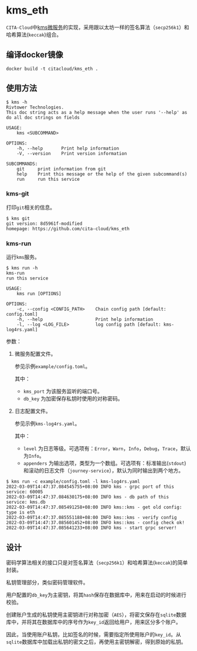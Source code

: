 # kms_eth
`CITA-Cloud`中[kms微服务](https://github.com/cita-cloud/cita_cloud_proto/blob/master/protos/kms.proto)的实现，采用跟以太坊一样的签名算法（`secp256k1`）和哈希算法(`keccak`)组合。
## 编译docker镜像
```
docker build -t citacloud/kms_eth .
```
## 使用方法

```
$ kms -h       
Rivtower Technologies.
This doc string acts as a help message when the user runs '--help' as do all doc strings on fields

USAGE:
    kms <SUBCOMMAND>

OPTIONS:
    -h, --help       Print help information
    -V, --version    Print version information

SUBCOMMANDS:
    git     print information from git
    help    Print this message or the help of the given subcommand(s)
    run     run this service
```

### kms-git

打印`git`相关的信息。

```
$ kms git   
git version: 8d5961f-modified
homepage: https://github.com/cita-cloud/kms_eth
```

### kms-run

运行`kms`服务。

```
$ kms run -h
kms-run 
run this service

USAGE:
    kms run [OPTIONS]

OPTIONS:
    -c, --config <CONFIG_PATH>    Chain config path [default: config.toml]
    -h, --help                    Print help information
    -l, --log <LOG_FILE>          log config path [default: kms-log4rs.yaml]
```

参数：
1. 微服务配置文件。

    参见示例`example/config.toml`。

    其中：
    * `kms_port` 为该服务监听的端口号。
    * `db_key` 为加密保存私钥时使用的对称密码。
2. 日志配置文件。

    参见示例`kms-log4rs.yaml`。

    其中：

    * `level` 为日志等级。可选项有：`Error`，`Warn`，`Info`，`Debug`，`Trace`，默认为`Info`。
    * `appenders` 为输出选项，类型为一个数组。可选项有：标准输出(`stdout`)和滚动的日志文件（`journey-service`），默认为同时输出到两个地方。

```
$ kms run -c example/config.toml -l kms-log4rs.yaml
2022-03-09T14:47:37.084545755+08:00 INFO kms - grpc port of this service: 60005
2022-03-09T14:47:37.084630175+08:00 INFO kms - db path of this service: kms.db
2022-03-09T14:47:37.085491258+08:00 INFO kms::kms - get old config: type is eth
2022-03-09T14:47:37.085551188+08:00 INFO kms::kms - verify config
2022-03-09T14:47:37.085601452+08:00 INFO kms::kms - config check ok!
2022-03-09T14:47:37.085641233+08:00 INFO kms - start grpc server!
```

## 设计

密码学算法相关的接口只是对签名算法（`secp256k1`）和哈希算法(`keccak`)的简单封装。

私钥管理部分，类似密码管理软件。

用户配置的`db_key`为主密钥，将其`hash`保存在数据库中，用来在启动的时候进行校验。

创建账户生成的私钥使用主密钥进行对称加密（`AES`），将密文保存在`sqlite`数据库中，并将其在数据库中的序号作为`key_id`返回给用户，用来区分多个账户。

因此，当使用账户私钥，比如签名的时候，需要指定所使用账户的`key_id`。从`sqlite`数据库中加载出私钥的密文之后，再使用主密钥解密，得到原始的私钥。
